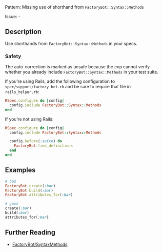 Pattern: Missing use of shorthand from `FactoryBot::Syntax::Methods`

Issue: -

## Description

Use shorthands from `FactoryBot::Syntax::Methods` in your specs.

### Safety

The auto-correction is marked as unsafe because the cop
cannot verify whether you already include
`FactoryBot::Syntax::Methods` in your test suite.

If you're using Rails, add the following configuration to
`spec/support/factory_bot.rb` and be sure to require that file in
`rails_helper.rb`:

```ruby
RSpec.configure do |config|
  config.include FactoryBot::Syntax::Methods
end
```

If you're not using Rails:

```ruby
RSpec.configure do |config|
  config.include FactoryBot::Syntax::Methods

  config.before(:suite) do
    FactoryBot.find_definitions
  end
end
```

## Examples

```ruby
# bad
FactoryBot.create(:bar)
FactoryBot.build(:bar)
FactoryBot.attributes_for(:bar)

# good
create(:bar)
build(:bar)
attributes_for(:bar)
```

## Further Reading

* [FactoryBot/SyntaxMethods](https://docs.rubocop.org/rubocop-factory_bot/cops_factorybot.html#factorybotsyntaxmethods)